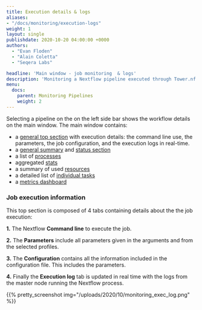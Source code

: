 ```yaml
---
title: Execution details & logs
aliases:
- "/docs/monitoring/execution-logs"
weight: 1
layout: single
publishdate: 2020-10-20 04:00:00 +0000
authors:
  - "Evan Floden"
  - "Alain Coletta"
  - "Seqera Labs"

headline: 'Main window - job monitoring  & logs'
description: 'Monitoring a Nextflow pipeline executed through Tower.nf'
menu:
  docs:
    parent: Monitoring Pipelines
    weight: 2
---
```


Selecting a pipeline on the on the left side bar shows the workflow details on the main window. The main window contains:

* a [general top section](#job-execution-information) with execution details: the command line use, the parameters, the job configuration, and the execution logs in real-time.
* a [general summary](/docs/monitoring/general_section/) and [status section](/docs/monitoring/general_section/)
* a list of [processes]()
* aggregated [stats]()
* a summary of used [resources]()
* a detailed list of [individual tasks]()
* a [metrics dashboard]()

### Job execution information

This top section is composed of 4 tabs containing details about the the job execution:

**1.** The Nextflow **Command line** to execute the job.

**2.** The **Parameters** include all parameters given in the arguments and from the selected profiles.

**3.** The **Configuration** contains all the information included in the configuration file. This includes the parameters.

**4.** Finally the **Execution log** tab is updated in real time with the logs from the master node running the Nextflow process.

{{% pretty_screenshot img="/uploads/2020/10/monitoring_exec_log.png" %}}
